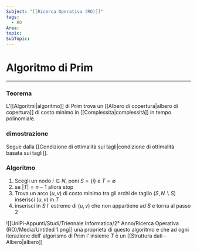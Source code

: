 ```yaml
---
Subject: "[[Ricerca Operativa (RO)]]"
tags:
  - RO
Area: 
topic: 
SubTopic:
---
```


# Algoritmo di Prim
---

### Teorema

L’[[Algoritmi|algoritmo]] di Prim trova un [[Albero di copertura|albero di copertura]] di costo minimo in [[Complessita|complessità]] in tempo polinomiale.

### dimostrazione

Segue dalla [[Condizione di ottimalità sui tagli|condizione di ottimalità basata sui tagli]].

### Algoritmo

1. Scegli un nodo $i \in N$, poni $S = \{i\}$ e $T = \emptyset$
2. se $|T|= n-1$ allora stop
3. Trova un arco $(u,v)$ di costo minimo tra gli archi de taglio $(S,N \backslash S)$ inserisci $(u,v)$ in  $T$
4. inserisci in $S$ l’ estremo di $(u,v)$ che non appartiene ad $S$ e torna al passo $2$

![[UniPi-Appunti/Studi/Triennale Informatica/2° Anno/Ricerca Operativa (RO)/Media/Untitled 1.png]]
una proprieta di questo algoritmo e che ad ogni iterazione dell’ algorismo di Prim l‘ insieme  $T$ è un [[Struttura dati - Albero|albero]]

